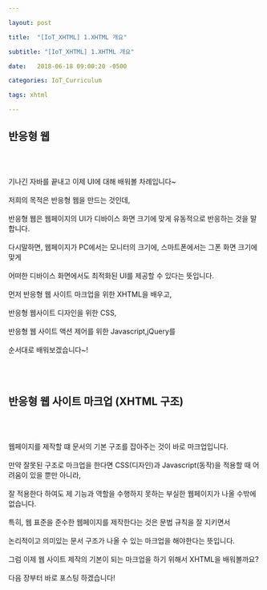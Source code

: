```yaml
---

layout: post

title:  "[IoT_XHTML] 1.XHTML 개요"

subtitle: "[IoT_XHTML] 1.XHTML 개요"

date:   2018-06-18 09:00:20 -0500

categories: IoT_Curriculum

tags: xhtml

---
```


## 반응형 웹

<br>
<br>

기나긴 자바를 끝내고 이제 UI에 대해 배워볼 차례입니다~
<br>
<br>
저희의 목적은 반응형 웹을 만드는 것인데,
<br>
<br>
반응형 웹은 웹페이지의 UI가 디바이스 화면 크기에 맞게 유동적으로 반응하는 것을 말합니다.
<br>
<br>
다시말하면, 웹페이지가 PC에서는 모니터의 크기에, 스마트폰에서는 그폰 화면 크기에 맞게 
<br>
<br>
어떠한 디바이스 화면에서도 최적화된 UI를 제공할 수 있다는 뜻입니다.
<br>
<br>
먼저 반응형 웹 사이트 마크업을 위한 XHTML을 배우고,
<br>
<br>
반응형 웹사이트 디자인을 위한 CSS, 
<br>
<br>
반응형 웹 사이트 액션 제어를 위한 Javascript,jQuery를
<br>
<br>
순서대로 배워보겠습니다~!

<br>
<br>

## 반응형 웹 사이트 마크업 (XHTML 구조)

<br>
<br>

웹페이지를 제작할 떄 문서의 기본 구조를 잡아주는 것이 바로 마크업입니다.
<br>
<br>
만약 잘못된 구조로 마크업을 한다면 CSS(디자인)과 Javascript(동작)을 적용할 때 어려움이 있을 뿐만 아니라,
<br>
<br>
잘 적용한다 하여도 제 기능과 역할을 수행하지 못하는 부실한 웹페이지가 나올 수밖에 없습니다.
<br>
<br>
특히, 웹 표준을 준수한 웹페이지를 제작한다는 것은 문법 규칙을 잘 지키면서 
<br>
<br>
논리적이고 의미있는 문서 구조가 나올 수 있는 마크업을 해야한다는 뜻입니다.
<br>
<br>
그럼 이제 웹 사이트 제작의 기본이 되는 마크업을 하기 위해서 XHTML을 배워볼까요?
<br>
<br>
다음 장부터 바로 포스팅 하겠습니다!


